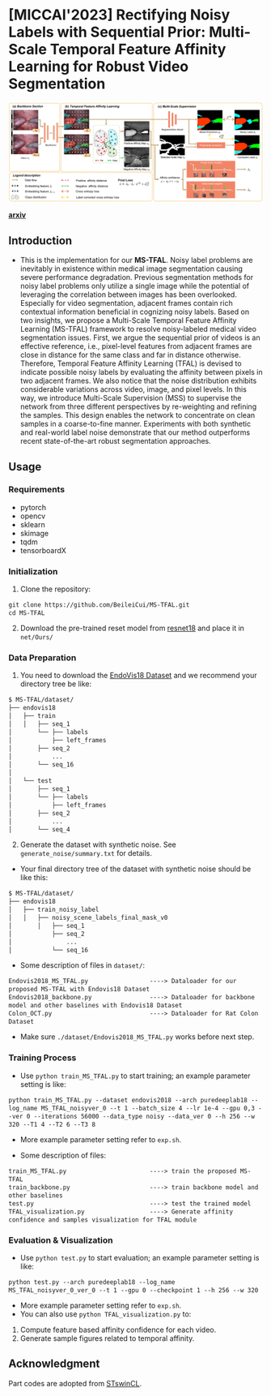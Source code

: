 # [MICCAI'2023] Rectifying Noisy Labels with Sequential Prior: Multi-Scale Temporal Feature Affinity Learning for Robust Video Segmentation

![Image](https://github.com/BeileiCui/MS-TFAL/blob/main/main_figure.jpg)

[__arxiv__](https://arxiv.org/abs/2307.05898)
## Introduction
* This is the implementation for our __MS-TFAL__. Noisy label problems are inevitably in existence within medical image segmentation causing severe performance degradation. Previous segmentation methods for noisy label problems only utilize a single image while the potential of leveraging the correlation between images has been overlooked. Especially for video segmentation, adjacent frames contain rich contextual information beneficial in cognizing noisy labels. Based on two insights, we propose a Multi-Scale Temporal Feature Affinity Learning (MS-TFAL) framework to resolve noisy-labeled medical video segmentation issues. First, we argue the sequential prior of videos is an effective reference, i.e., pixel-level features from adjacent frames are close in distance for the same class and far in distance otherwise. Therefore, Temporal Feature Affinity Learning (TFAL) is devised to indicate possible noisy labels by evaluating the affinity between pixels in two adjacent frames. We also notice that the noise distribution exhibits considerable variations across video, image, and pixel levels. In this way, we introduce Multi-Scale Supervision (MSS) to supervise the network from three different perspectives by re-weighting and refining the samples. This design enables the network to concentrate on clean samples in a coarse-to-fine manner. Experiments with both synthetic and real-world label noise demonstrate that our method outperforms recent state-of-the-art robust segmentation approaches.

## Usage

### Requirements

* pytorch
* opencv
* sklearn
* skimage
* tqdm
* tensorboardX

### Initialization

1. Clone the repository:

```
git clone https://github.com/BeileiCui/MS-TFAL.git
cd MS-TFAL
```

2. Download the pre-trained reset model from [resnet18](https://download.pytorch.org/models/resnet18-5c106cde.pth) and place it in ```net/Ours/```

### Data Preparation

1. You need to download the [EndoVis18 Dataset](https://endovissub2018-roboticscenesegmentation.grand-challenge.org/Home/) and we recommend your directory tree be like:
```
$ MS-TFAL/dataset/
├── endovis18
│   ├── train
│   │   ├── seq_1
│       └── ├── labels
│           ├── left_frames
│       ├── seq_2
│           ...
│       └── seq_16
│
│   └── test
│       ├── seq_1
│       └── ├── labels
│           ├── left_frames
│       ├── seq_2
│           ...
│       └── seq_4
```

2. Generate the dataset with synthetic noise. See ```generate_noise/summary.txt``` for details.

* Your final directory tree of the dataset with synthetic noise should be like this:

```
$ MS-TFAL/dataset/
├── endovis18
│   ├── train_noisy_label
│   │   ├── noisy_scene_labels_final_mask_v0
│       │   ├── seq_1
│           ├── seq_2
│               ...
│           └── seq_16 
```

* Some description of files in ```dataset/```:


```
Endovis2018_MS_TFAL.py                 ----> Dataloader for our proposed MS-TFAL with Endovis18 Dataset
Endovis2018_backbone.py                ----> Dataloader for backbone model and other baselines with Endovis18 Dataset
Colon_OCT.py                           ----> Dataloader for Rat Colon Dataset
```
* Make sure ```./dataset/Endovis2018_MS_TFAL.py``` works before next step. 

### Training Process
* Use ```python train_MS_TFAL.py``` to start training; an example parameter setting is like:
```
python train_MS_TFAL.py --dataset endovis2018 --arch puredeeplab18 --log_name MS_TFAL_noisyver_0 --t 1 --batch_size 4 --lr 1e-4 --gpu 0,3 --ver 0 --iterations 56000 --data_type noisy --data_ver 0 --h 256 --w 320 --T1 4 --T2 6 --T3 8
```

* More example parameter setting refer to ```exp.sh```.

* Some description of files:

```
train_MS_TFAL.py                       ----> train the proposed MS-TFAL
train_backbone.py                      ----> train backbone model and other baselines
test.py                                ----> test the trained model
TFAL_visualization.py                  ----> Generate affinity confidence and samples visualization for TFAL module
```

### Evaluation & Visualization

* Use ```python test.py``` to start evaluation; an example parameter setting is like:
```
python test.py --arch puredeeplab18 --log_name MS_TFAL_noisyver_0_ver_0 --t 1 --gpu 0 --checkpoint 1 --h 256 --w 320
```
* More example parameter setting refer to ```exp.sh```.
* You can also use ```python TFAL_visualization.py``` to:
1. Compute feature based affinity confidence for each video.
2. Generate sample figures related to temporal affinity.



## Acknowledgment
Part codes are adopted from [STswinCL](https://github.com/YuemingJin/STswinCL).
